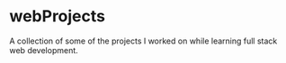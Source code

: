 # webProjects
A collection of some of the projects I worked on while learning full stack web development.
